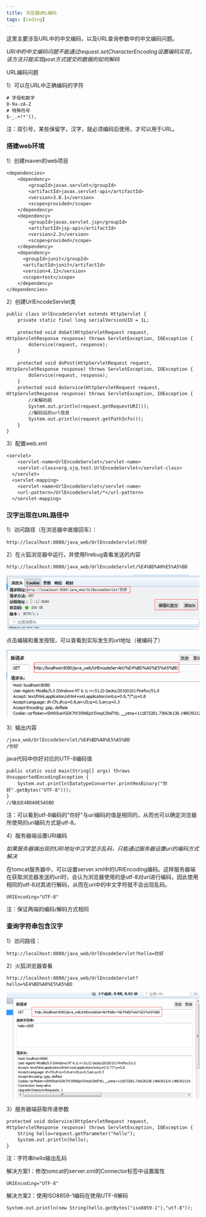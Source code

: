 ```yaml
---
title: 浏览器URL编码
tags: [coding]
---
```


这里主要涉及URL中的中文编码，以及URL查询参数中的中文编码问题。

*URI中的中文编码问题不能通过request.setCharacterEncoding设置编码实现，该方法只能实现post方式提交的数据的如何解码*

URL编码问题

1）可以在URL中正确编码的字符

```
# 字母和数字
0-9a-zA-Z
# 特殊符号
$-_.+!*'(),
```

注：双引号，某些保留字，汉字，就必须编码后使用，才可以用于URL。

### 搭建web环境

1）创建maven的web项目

```
<dependencies>
    <dependency>
        <groupId>javax.servlet</groupId>
        <artifactId>javax.servlet-api</artifactId>
        <version>3.0.1</version>
        <scope>provided</scope>
    </dependency>
    <dependency>
        <groupId>javax.servlet.jsp</groupId>
        <artifactId>jsp-api</artifactId>
        <version>2.2</version>
        <scope>provided</scope>
    </dependency>
    <dependency>
      <groupId>junit</groupId>
      <artifactId>junit</artifactId>
      <version>4.12</version>
      <scope>test</scope>
    </dependency>
</dependencies>
```

2）创建UrlEncodeServlet类

```
public class UrlEncodeServlet extends HttpServlet {
    private static final long serialVersionUID = 1L;
       
    protected void doGet(HttpServletRequest request, HttpServletResponse response) throws ServletException, IOException {
        doService(request, response);
    }

    protected void doPost(HttpServletRequest request, HttpServletResponse response) throws ServletException, IOException {
        doService(request, response);
    }
    protected void doService(HttpServletRequest request, HttpServletResponse response) throws ServletException, IOException {
        //未解码前
        System.out.println(request.getRequestURI());
        //解码后的url信息
        System.out.println(request.getPathInfo());
    }
}
```

3）配置web.xml

```
<servlet>
    <servlet-name>UrlEncodeServlet</servlet-name>
    <servlet-class>org.sjq.test.UrlEncodeServlet</servlet-class>
  </servlet>
  <servlet-mapping>
    <servlet-name>UrlEncodeServlet</servlet-name>
    <url-pattern>/UrlEncodeServlet/*</url-pattern>
  </servlet-mapping>
```

### 汉字出现在URL路径中

1）访问路径（在浏览器中直接回车）：

```
http://localhost:8080/java_web/UrlEncodeServlet/你好
```

2）在火狐浏览器中运行，并使用firebug查看发送的内容

```
http://localhost:8080/java_web/UrlEncodeServlet/%E4%BD%A0%E5%A5%BD
```

![](/images/other/encode/firefox-url-encode1.png)

点击编辑和重发按钮，可以查看到实际发生的url地址（被编码了）

![](/images/other/encode/firefox-url-encode2.png)

3）输出内容

```
/java_web/UrlEncodeServlet/%E4%BD%A0%E5%A5%BD
/你好
```

java代码中你好对应的UTF-8编码值

```
public static void main(String[] args) throws UnsupportedEncodingException {
    System.out.println(DatatypeConverter.printHexBinary("你好".getBytes("UTF-8")));
}
//输出E4BDA0E5A5BD
```

注：可以看到utf-8编码的"你好"与uri编码的值是相同的，从而也可以确定浏览器所使用的uri编码方式是utf-8。

4）服务器端设置URI编码

*如果服务器端出现的URI地址中汉字显示乱码，只能通过服务器设置uri的编码方式解决*

在tomcat服务器中，可以设置server.xml中的URIEncoding编码。这样服务器端在获取浏览器发送的uri时，会认为浏览器使用的是utf-8对uri进行编码，因此使用相同的utf-8对其进行解码，从而在uri中的中文字符就不会出现乱码。

```
URIEncoding="UTF-8"
```

注：保证两端的编码/解码方式相同

### 查询字符串包含汉字

1）访问路径：

```
http://localhost:8080/java_web/UrlEncodeServlet?hello=你好
```

2）火狐浏览器查看

```
http://localhost:8080/java_web/UrlEncodeServlet?hello=%E4%BD%A0%E5%A5%BD
```

![](/images/other/encode/firefox-url-query-encode1.png)

3）服务器端获取传递参数

```
protected void doService(HttpServletRequest request, HttpServletResponse response) throws ServletException, IOException {
    String hello=request.getParameter("hello");
    System.out.println(hello);
}
```

注：字符串hello输出乱码

解决方案1：修改tomcat的server.xml的Connector标签中设置属性

```
URIEncoding="UTF-8"
```

解决方案2：使用ISO8859-1编码在使用UTF-8解码

```
System.out.println(new String(hello.getBytes("iso8859-1"),"utf-8"));
```